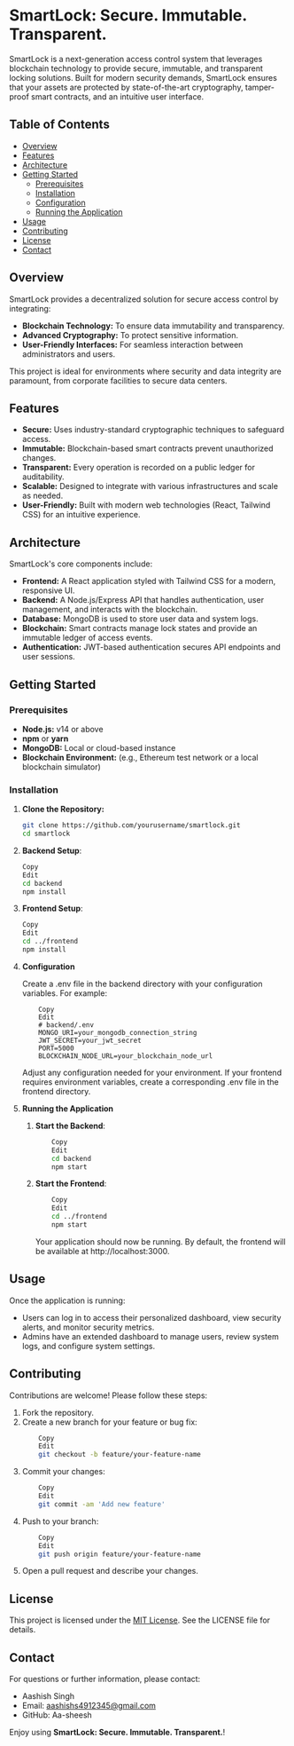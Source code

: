 # SmartLock: Secure. Immutable. Transparent.

SmartLock is a next-generation access control system that leverages blockchain technology to provide secure, immutable, and transparent locking solutions. Built for modern security demands, SmartLock ensures that your assets are protected by state-of-the-art cryptography, tamper-proof smart contracts, and an intuitive user interface.

## Table of Contents

- [Overview](#overview)
- [Features](#features)
- [Architecture](#architecture)
- [Getting Started](#getting-started)
  - [Prerequisites](#prerequisites)
  - [Installation](#installation)
  - [Configuration](#configuration)
  - [Running the Application](#running-the-application)
- [Usage](#usage)
- [Contributing](#contributing)
- [License](#license)
- [Contact](#contact)

## Overview

SmartLock provides a decentralized solution for secure access control by integrating:
- **Blockchain Technology:** To ensure data immutability and transparency.
- **Advanced Cryptography:** To protect sensitive information.
- **User-Friendly Interfaces:** For seamless interaction between administrators and users.

This project is ideal for environments where security and data integrity are paramount, from corporate facilities to secure data centers.

## Features

- **Secure:** Uses industry-standard cryptographic techniques to safeguard access.
- **Immutable:** Blockchain-based smart contracts prevent unauthorized changes.
- **Transparent:** Every operation is recorded on a public ledger for auditability.
- **Scalable:** Designed to integrate with various infrastructures and scale as needed.
- **User-Friendly:** Built with modern web technologies (React, Tailwind CSS) for an intuitive experience.

## Architecture

SmartLock's core components include:

- **Frontend:** A React application styled with Tailwind CSS for a modern, responsive UI.
- **Backend:** A Node.js/Express API that handles authentication, user management, and interacts with the blockchain.
- **Database:** MongoDB is used to store user data and system logs.
- **Blockchain:** Smart contracts manage lock states and provide an immutable ledger of access events.
- **Authentication:** JWT-based authentication secures API endpoints and user sessions.

## Getting Started

### Prerequisites

- **Node.js:** v14 or above
- **npm** or **yarn**
- **MongoDB:** Local or cloud-based instance
- **Blockchain Environment:** (e.g., Ethereum test network or a local blockchain simulator)

### Installation

1. **Clone the Repository:**

   ```bash
   git clone https://github.com/yourusername/smartlock.git
   cd smartlock
   ```
2. **Backend Setup**:
    ```bash
    Copy
    Edit
    cd backend
    npm install
    ```

3. **Frontend Setup**:
    ```bash
    Copy
    Edit
    cd ../frontend
    npm install
    ```
4. **Configuration**

    Create a .env file in the backend directory with your configuration variables. For example:

    ```.env
        Copy
        Edit
        # backend/.env
        MONGO_URI=your_mongodb_connection_string
        JWT_SECRET=your_jwt_secret
        PORT=5000
        BLOCKCHAIN_NODE_URL=your_blockchain_node_url
    ```
    Adjust any configuration needed for your environment. If your frontend requires environment variables, create a corresponding .env file in the frontend directory.

5. **Running the Application**
    1. **Start the Backend**:

        ```bash
            Copy
            Edit
            cd backend
            npm start
        ```
    2. **Start the Frontend**:

        ```bash
            Copy
            Edit
            cd ../frontend
            npm start
        ```
        Your application should now be running. By default, the frontend will be available at http://localhost:3000.

## Usage
Once the application is running:

- Users can log in to access their personalized dashboard, view security alerts, and monitor security metrics.
- Admins have an extended dashboard to manage users, review system logs, and configure system settings.

## Contributing

Contributions are welcome! Please follow these steps:

1. Fork the repository.
2. Create a new branch for your feature or bug fix:
    ```bash
        Copy
        Edit
        git checkout -b feature/your-feature-name
    ```
3. Commit your changes:
    ```bash
        Copy
        Edit
        git commit -am 'Add new feature'
    ```
4. Push to your branch:
    ```bash
        Copy
        Edit
        git push origin feature/your-feature-name
    ```
5. Open a pull request and describe your changes.

## License
This project is licensed under the [MIT License](./LICENSE). See the LICENSE file for details.

## Contact
For questions or further information, please contact:

- Aashish Singh
- Email: aashishs4912345@gmail.com
- GitHub: Aa-sheesh

Enjoy using **SmartLock: Secure. Immutable. Transparent.**!


